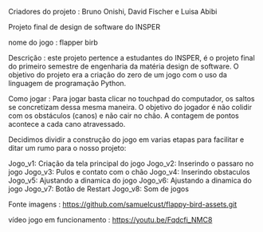Criadores do projeto : Bruno Onishi, David Fischer e Luisa Abibi

Projeto final de design de software do INSPER 

nome do jogo : flapper birb

Descrição : este projeto pertence a estudantes do INSPER, é o projeto final do primeiro semestre de engenharia da matéria design de software. O objetivo do projeto era a criação do zero de um jogo com o uso da linguagem de programação Python. 

Como jogar : Para jogar basta clicar no touchpad do computador, os saltos se concretizam dessa mesma maneira. O objetivo do jogador é não colidir com os obstáculos (canos) e não cair no chão. A contagem de pontos acontece a cada cano atravessado. 

Decidimos dividir a construção do jogo em varias etapas para facilitar e ditar um rumo para o nosso projeto:

Jogo_v1: Criação da tela principal do jogo
Jogo_v2: Inserindo o passaro no jogo
Jogo_v3: Pulos e contato com o chão
Jogo_v4: Inserindo obstaculos
Jogo_v5: Ajustando a dinamica do jogo
Jogo_v6: Ajustando a dinamica do jogo
Jogo_v7: Botão de Restart
Jogo_v8: Som de jogos

Fonte imagens : https://github.com/samuelcust/flappy-bird-assets.git

vídeo jogo em funcionamento : https://youtu.be/Fqdcfi_NMC8